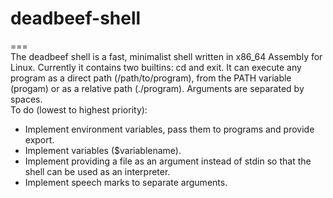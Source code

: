 # deadbeef-shell
===  
The deadbeef shell is a fast, minimalist shell written in x86_64 
Assembly for Linux. Currently it contains two builtins: cd and exit. It 
can execute any program as a direct path (/path/to/program), from the PATH 
variable (progam) or as a relative path (./program). Arguments are 
separated by spaces.  
To do (lowest to highest priority):  
 - Implement environment variables, pass them to programs and provide 
 export.
 - Implement variables ($variablename).
 - Implement providing a file as an argument instead of stdin so that the 
 shell can be used as an interpreter.  
 - Implement speech marks to separate arguments.  
